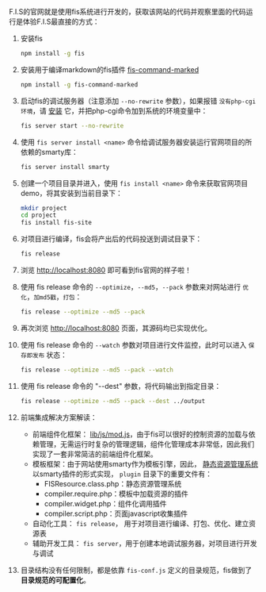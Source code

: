 F.I.S的官网就是使用fis系统进行开发的，获取该网站的代码并观察里面的代码运行是体验F.I.S最直接的方式：

1. 安装fis
    
    ```bash
    npm install -g fis
    ```

1. 安装用于编译markdown的fis插件 [fis-command-marked](https://github.com/fouber/fis-parser-marked)

    ```bash
    npm install -g fis-command-marked
    ```

1. 启动fis的调试服务器（注意添加 ``--no-rewrite`` 参数），如果报错 ``没有php-cgi环境``，请 [安装](http://windows.php.net/downloads/releases/php-5.2.17-nts-Win32-VC6-x86.zip) 它，并把php-cgi命令加到系统的环境变量中：

    ```bash
    fis server start --no-rewrite
    ```

1. 使用 ``fis server install <name>`` 命令给调试服务器安装运行官网项目的所依赖的smarty库：

    ```bash
    fis server install smarty
    ```

1. 创建一个项目目录并进入，使用 ``fis install <name>`` 命令来获取官网项目demo，将其安装到当前目录下：

    ```bash
    mkdir project
    cd project
    fis install fis-site
    ```
1. 对项目进行编译，fis会将产出后的代码投送到调试目录下：

    ```bash
    fis release
    ```

1. 浏览 [http://localhost:8080]() 即可看到fis官网的样子啦！
1. 使用 fis release 命令的 ``--optimize``，``--md5``，``--pack`` 参数来对网站进行 ``优化``，``加md5戳``，``打包``：

    ```bash
    fis release --optimize --md5 --pack
    ```

1. 再次浏览 [http://localhost:8080]() 页面，其源码均已实现优化。
1. 使用 fis release 命令的 ``--watch`` 参数对项目进行文件监控，此时可以进入 ``保存即发布`` 状态：

    ```bash
    fis release --optimize --md5 --pack --watch
    ```

1. 使用 fis release 命令的 "--dest" 参数，将代码输出到指定目录：

    ```bash
    fis release --optimize --md5 --pack --dest ../output
    ```

1. 前端集成解决方案解读：
    * 前端组件化框架： [lib/js/mod.js](https://github.com/zjcqoo/mod)，由于fis可以很好的控制资源的加载与依赖管理，无需运行时复杂的管理逻辑，组件化管理成本非常低，因此我们实现了一套非常简洁的前端组件化框架。
    * 模板框架：由于网站使用smarty作为模板引擎，因此， [静态资源管理系统](https://github.com/fis-dev/fis/wiki/基于map.json的前后端架构设计指导) 以smarty插件的形式实现， ``plugin`` 目录下的重要文件有：
        * FISResource.class.php：静态资源管理系统
        * compiler.require.php：模板中加载资源的插件
        * compiler.widget.php：组件化调用插件
        * compiler.script.php：页面javascript收集插件
    * 自动化工具： ``fis release``， 用于对项目进行编译、打包、优化、建立资源表
    * 辅助开发工具： ``fis server``，用于创建本地调试服务器，对项目进行开发与调试
1. 目录结构没有任何限制，都是依靠 ``fis-conf.js`` 定义的目录规范，fis做到了 **目录规范的可配置化**。
    